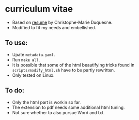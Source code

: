 # curriculum vitae

* Based on [resume](https://github.com/chmduquesne/resume) by Christophe-Marie Duquesne.
* Modified to fit my needs and embellished.

## To use:

* Upate `metadata.yaml`.
* Run `make all`.
* It is possible that some of the html beautifying tricks found in `scripts/modify_html.sh` have to be partly rewritten.
* Only tested on Linux.

## To do:
* Only the html part is workin so far.
* The extension to pdf needs some additional html tuning.
* Not sure whether to also pursue Word and txt.
